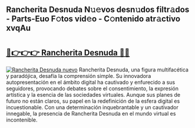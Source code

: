## Rancherita Desnuda N𝚞𝚎vos desn𝚞dos filtr𝚊dos - Parts-Euo F𝚘tos vid𝚎o - C𝚘ntenido atr𝚊ctivo xvqAu

# <h2><a href="http://mb170v.tromn.icu/?c=Rancherita+Desnuda">🔗👉👉👉 Rancherita Desnuda 🔗🔗</a></h2>

[![Rancherita Desnuda nuevo](https://i.imgur.com/pEAQMta.gif)](http://mb170v.tromn.icu/?c=Rancherita+Desnuda)
Rancherita Desnuda, una figura multifacética y paradójica, desafía la comprensión simple. Su innovadora autopresentación en el ámbito digital ha cautivado y enfurecido a sus seguidores, provocando debates sobre el consentimiento, la expresión artística y la esencia de las sociedades virtuales. Aunque sus planes de futuro no están claros, su papel en la redefinición de la esfera digital es incuestionable. Con una determinación inquebrantable y un cautivador innegable, la presencia de Rancherita Desnuda en el mundo virtual es incontenible.
